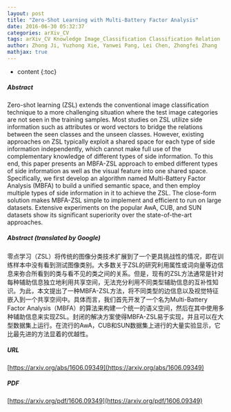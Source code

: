 ```yaml
---
layout: post
title: "Zero-Shot Learning with Multi-Battery Factor Analysis"
date: 2016-06-30 05:32:37
categories: arXiv_CV
tags: arXiv_CV Knowledge Image_Classification Classification Relation
author: Zhong Ji, Yuzhong Xie, Yanwei Pang, Lei Chen, Zhongfei Zhang
mathjax: true
---
```


* content
{:toc}

##### Abstract
Zero-shot learning (ZSL) extends the conventional image classification technique to a more challenging situation where the test image categories are not seen in the training samples. Most studies on ZSL utilize side information such as attributes or word vectors to bridge the relations between the seen classes and the unseen classes. However, existing approaches on ZSL typically exploit a shared space for each type of side information independently, which cannot make full use of the complementary knowledge of different types of side information. To this end, this paper presents an MBFA-ZSL approach to embed different types of side information as well as the visual feature into one shared space. Specifically, we first develop an algorithm named Multi-Battery Factor Analysis (MBFA) to build a unified semantic space, and then employ multiple types of side information in it to achieve the ZSL. The close-form solution makes MBFA-ZSL simple to implement and efficient to run on large datasets. Extensive experiments on the popular AwA, CUB, and SUN datasets show its significant superiority over the state-of-the-art approaches.

##### Abstract (translated by Google)
零点学习（ZSL）将传统的图像分类技术扩展到了一个更具挑战性的情况，即在训练样本中没有看到测试图像类别。大多数关于ZSL的研究利用属性或词向量等边信息来弥合所看到的类与看不见的类之间的关系。但是，现有的ZSL方法通常是针对每种辅助信息独立地利用共享空间，无法充分利用不同类型辅助信息的互补性知识。为此，本文提出了一种MBFA-ZSL方法，将不同类型的边信息以及视觉特征嵌入到一个共享空间中。具体而言，我们首先开发了一个名为Multi-Battery Factor Analysis（MBFA）的算法来构建一个统一的语义空间，然后在其中使用多种辅助信息来实现ZSL。封闭的解决方案使得MBFA-ZSL易于实现，并且可以在大型数据集上运行。在流行的AwA，CUB和SUN数据集上进行的大量实验显示，它比最先进的方法显着的优越性。

##### URL
[https://arxiv.org/abs/1606.09349](https://arxiv.org/abs/1606.09349)

##### PDF
[https://arxiv.org/pdf/1606.09349](https://arxiv.org/pdf/1606.09349)

